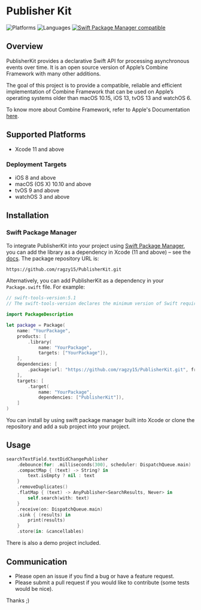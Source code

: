 # Publisher Kit

![Platforms](https://img.shields.io/badge/platforms-iOS%20%7C%20macOS%20%7C%20tvOS%20%7C%20watchOS-333333.svg)
![Languages](https://img.shields.io/badge/languages-swift-orange.svg)
[![Swift Package Manager compatible](https://img.shields.io/badge/Swift%20Package%20Manager-compatible-brightgreen.svg)](https://github.com/apple/swift-package-manager)

## Overview

PublisherKit provides a declarative Swift API for processing asynchronous events over time. It is an open source version of Apple’s Combine Framework with many other additions.

The goal of this project is to provide a compatible, reliable and efficient implementation of Combine Framework that can be used on Apple’s operating systems older than macOS 10.15, iOS 13, tvOS 13 and watchOS 6.

To know more about Combine Framework, refer to Apple's Documentation [here](https://developer.apple.com/documentation/combine).

## Supported Platforms

* Xcode 11 and above

### Deployment Targets

* iOS 8 and above
* macOS (OS X) 10.10 and above
* tvOS 9 and above
* watchOS 3 and above

## Installation

### Swift Package Manager

To integrate PublisherKit into your project using [Swift Package Manager](https://swift.org/package-manager/), you can add the library as a dependency in Xcode (11 and above) – see the [docs](https://developer.apple.com/documentation/xcode/adding_package_dependencies_to_your_app). The package repository URL is:

```bash
https://github.com/ragzy15/PublisherKit.git
```

Alternatively, you can add PublisherKit as a dependency in your `Package.swift` file. For example:

```swift
// swift-tools-version:5.1
// The swift-tools-version declares the minimum version of Swift required to build this package.

import PackageDescription

let package = Package(
    name: "YourPackage",
    products: [
        .library(
            name: "YourPackage",
            targets: ["YourPackage"]),
    ],
    dependencies: [
        .package(url: "https://github.com/ragzy15/PublisherKit.git", from: "3.0.0"),
    ],
    targets: [
        .target(
            name: "YourPackage",
            dependencies: ["PublisherKit"]),
    ]
)
```

You can install by using swift package manager built into Xcode or clone the repository and add a sub project into your project.

## Usage

```swift
searchTextField.textDidChangePublisher
    .debounce(for: .milliseconds(300), scheduler: DispatchQueue.main)
    .compactMap { (text) -> String? in
        text.isEmpty ? nil : text
    }
    .removeDuplicates()
    .flatMap { (text) -> AnyPublisher<SearchResults, Never> in
        self.search(with: text)
    }
    .receive(on: DispatchQueue.main)
    .sink { (results) in
        print(results)
    }
    .store(in: &cancellables)

```
There is also a demo project included.

## Communication

* Please open an issue if you find a bug or have a feature request.
* Please submit a pull request if you would like to contribute (some tests would be nice).

Thanks ;)
